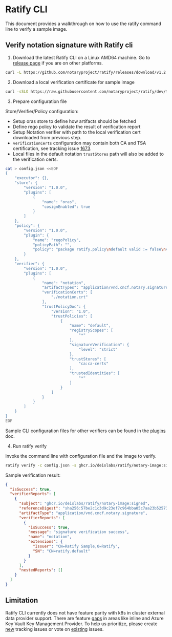 # Ratify CLI

This document provides a walkthrough on how to use the ratify command line to verify a sample image.

## Verify notation signature with Ratify cli

1. Download the latest Ratify CLI on a Linux AMD64 machine. Go to [release page](https://github.com/notaryproject/ratify/releases/) if you are on other platforms.
```bash
curl -L https://github.com/notaryproject/ratify/releases/download/v1.2.1/ratify_1.2.1_Linux_amd64.tar.gz | tar xvzC ~/bin/ ratify
```

2. Download a local verification certificate for sample image
```bash
curl -sSLO https://raw.githubusercontent.com/notaryproject/ratify/dev/test/testdata/notation.crt
```
3. Prepare configuration file

Store/Verifier/Policy configuration:
- Setup oras store to define how artifacts should be fetched
- Define rego policy to validate the result of verification report
- Setup Notation verifier with path to the local verification cert downloaded from previous step.
- `verificationCerts` configuration may contain both CA and TSA certification, see tracking issue [1673](https://github.com/notaryproject/ratify/issues/1673).
- Local files in the default notation ```trustStores``` path will also be added to the verification certs.

```bash
cat > config.json <<EOF
{
    "executor": {},
    "store": {
        "version": "1.0.0",
        "plugins": [
            {
                "name": "oras",
                "cosignEnabled": true
            }
        ]
    },
    "policy": {
        "version": "1.0.0",
        "plugin": {
            "name": "regoPolicy",
            "policyPath": "",
            "policy": "package ratify.policy\ndefault valid := false\nvalid {\n not failed_verify(input)\n}\nfailed_verify(reports) {\n  [path, value] := walk(reports)\n  value == false\n  path[count(path) - 1] == \"isSuccess\"\n}"
        }
    },
    "verifier": {
        "version": "1.0.0",
        "plugins": [
            {
                "name": "notation",
                "artifactTypes": "application/vnd.cncf.notary.signature",
                "verificationCerts": [
                    "./notation.crt"
                ],
                "trustPolicyDoc": {
                    "version": "1.0",
                    "trustPolicies": [
                        {
                            "name": "default",
                            "registryScopes": [
                                "*"
                            ],
                            "signatureVerification": {
                                "level": "strict"
                            },
                            "trustStores": [
                                "ca:ca-certs"
                            ],
                            "trustedIdentities": [
                                "*"
                            ]
                        }
                    ]
                }
            }
        ]
    }
}
EOF
```

Sample CLI configuration files for other verifiers can be found in the [plugins](../plugins/verifier/cosign.md#cli) doc. 

4. Run ratify verify

Invoke the command line with configuration file and the image to verify.

```bash
ratify verify -c config.json -s ghcr.io/deislabs/ratify/notary-image:signed > verificationResult.json
```

Sample verification result:

```json
{
  "isSuccess": true,
  "verifierReports": [
    {
      "subject": "ghcr.io/deislabs/ratify/notary-image:signed",
      "referenceDigest": "sha256:57be2c1c3d9c23ef7c964bba05c7aa23b525732e9c9af9652654ccc3f4babb0e",
      "artifactType": "application/vnd.cncf.notary.signature",
      "verifierReports": [
        {
          "isSuccess": true,
          "message": "signature verification success",
          "name": "notation",
          "extensions": {
            "Issuer": "CN=Ratify Sample,O=Ratify",
            "SN": "CN=ratify.default"
          }
        }
      ],
      "nestedReports": []
    }
  ]
}
```

## Limitation

Ratify CLI currently does not have feature parity with k8s in cluster external data provider support. There are feature [gaps](https://github.com/notaryproject/ratify/issues/1300) in areas like inline and Azure Key Vault Key Management Provider. To help us prioritize, please create [new](https://github.com/notaryproject/ratify/issues/new?assignees=&labels=enhancement%2Ctriage&projects=&template=feature-request.yaml) tracking issues or vote on [existing](https://github.com/notaryproject/ratify/issues?q=is%3Aissue+is%3Aopen+cli) issues.
